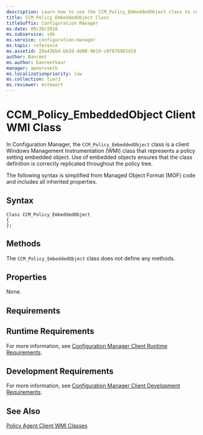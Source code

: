 ```yaml
---
description: Learn how to use the CCM_Policy_EmbeddedObject class to represent a policy setting embedded object.
title: CCM_Policy_EmbeddedObject Class
titleSuffix: Configuration Manager
ms.date: 09/20/2016
ms.subservice: sdk
ms.service: configuration-manager
ms.topic: reference
ms.assetid: 29a436bd-bb3d-4d00-9610-c0f876981d18
author: Banreet
ms.author: banreetkaur
manager: apoorvseth
ms.localizationpriority: low
ms.collection: tier3
ms.reviewer: mstewart
---
```

# CCM_Policy_EmbeddedObject Client WMI Class
In Configuration Manager, the `CCM_Policy_EmbeddedObject` class is a client Windows Management Instrumentation (WMI) class that represents a policy setting embedded object. Use of embedded objects ensures that the class definition is correctly replicated throughout the policy tree.

 The following syntax is simplified from Managed Object Format (MOF) code and includes all inherited properties.

## Syntax

```
Class CCM_Policy_EmbeddedObject
{
};
```

## Methods
 The `CCM_Policy_EmbeddedObject` class does not define any methods.

## Properties
 None.

## Requirements

## Runtime Requirements
 For more information, see [Configuration Manager Client Runtime Requirements](../../../../../develop/core/reqs/client-runtime-requirements.md).

## Development Requirements
 For more information, see [Configuration Manager Client Development Requirements](../../../../../develop/core/reqs/client-development-requirements.md).

## See Also
 [Policy Agent Client WMI Classes](../../../../../develop/reference/core/clients/client-classes/policy-agent-client-wmi-classes.md)
